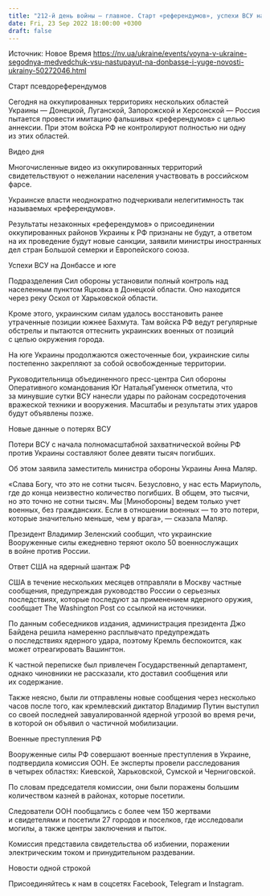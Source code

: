 ```yaml
---
title: "212-й день войны — главное. Старт «референдумов», успехи ВСУ на Донбассе и юге, данные об украинских потерях, ответ США на ядерный шантаж РФ"
date: Fri, 23 Sep 2022 18:00:00 +0300
draft: false
---
```

Источник: Новое Время https://nv.ua/ukraine/events/voyna-v-ukraine-segodnya-medvedchuk-vsu-nastupayut-na-donbasse-i-yuge-novosti-ukrainy-50272046.html


Старт псевдореферендумов

Сегодня на оккупированных территориях нескольких областей Украины — Донецкой, Луганской, Запорожской и Херсонской — Россия пытается провести имитацию фальшивых «референдумов» с целью аннексии. При этом войска РФ не контролируют полностью ни одну из этих областей.

 Видео дня   

Многочисленные видео из оккупированных территорий свидетельствуют о нежелании населения участвовать в российском фарсе.

Украинске власти неоднократно подчеркивали нелегитимность так называемых «референдумов».

Результаты незаконных «референдумов» о присоединении оккупированных районов Украины к РФ признаны не будут, а ответом на их проведение будут новые санкции, заявили министры иностранных дел стран Большой семерки и Европейского союза.

Успехи ВСУ на Донбассе и юге

Подразделения Сил обороны установили полный контроль над населенным пунктом Яцковка в Донецкой области. Оно находится через реку Оскол от Харьковской области.

Кроме этого, украинским силам удалось восстановить ранее утраченные позиции южнее Бахмута. Там войска РФ ведут регулярные обстрелы и пытаются оттеснить украинских военных от позиций с целью окружения города.

На юге Украины продолжаются ожесточенные бои, украинские силы постепенно закрепляют за собой освобожденные территории.

Руководительница объединенного пресс-центра Сил обороны Оперативного командования Юг НатальяГуменюк отметила, что за минувшие сутки ВСУ нанесли удары по районам сосредоточения вражеской техники и вооружения. Масштабы и результаты этих ударов будут объявлены позже.

Новые данные о потерях ВСУ

Потери ВСУ с начала полномасштабной захватнической войны РФ против Украины составляют более девяти тысяч погибших.

Об этом заявила заместитель министра обороны Украины Анна Маляр.

«Слава Богу, что это не сотни тысяч. Безусловно, у нас есть Мариуполь, где до конца неизвестно количество погибших. В общем, это тысячи, но это точно не сотни тысяч. Мы [Минобороны] ведем только учет военных, без гражданских. Если в отношении военных — то это потери, которые значительно меньше, чем у врага», — сказала Маляр.

Президент Владимир Зеленский сообщил, что украинские Вооруженные силы ежедневно теряют около 50 военнослужащих в войне против России.

Ответ США на ядерный шантаж РФ

США в течение нескольких месяцев отправляли в Москву частные сообщения, предупреждая руководство России о серьезных последствиях, которые последуют за применением ядерного оружия, сообщает The Washington Post со ссылкой на источники.

По данным собеседников издания, администрация президента Джо Байдена решила намеренно расплывчато предупреждать о последствиях ядерного удара, поэтому Кремль беспокоится, как может отреагировать Вашингтон.

К частной переписке был привлечен Государственный департамент, однако чиновники не рассказали, кто доставил сообщения или их содержание.

Также неясно, были ли отправлены новые сообщения через несколько часов после того, как кремлевский диктатор Владимир Путин выступил со своей последней завуалированной ядерной угрозой во время речи, в которой он объявил о частичной мобилизации.

Военные преступления РФ

Вооруженные силы РФ совершают военные преступления в Украине, подтвердила комиссия ООН. Ее эксперты провели расследования в четырех областях: Киевской, Харьковской, Сумской и Черниговской.

По словам председателя комиссии, они были поражены большим количеством казней в районах, которые посетили.

Следователи ООН пообщались с более чем 150 жертвами и свидетелями и посетили 27 городов и поселков, где исследовали могилы, а также центры заключения и пыток.

Комиссия представила свидетельства об избиении, поражении электрическим током и принудительном раздевании.

Новости одной строкой



Присоединяйтесь к нам в соцсетях Facebook, Telegram и Instagram.
